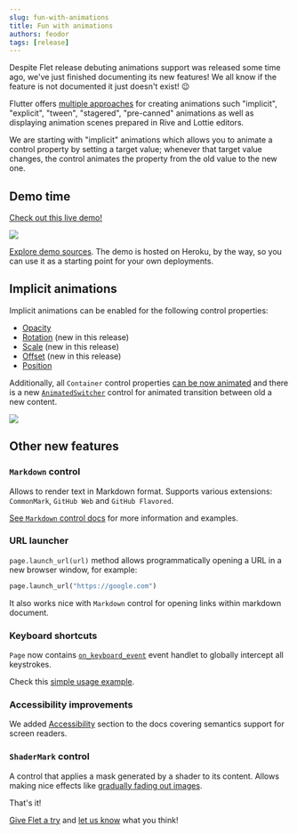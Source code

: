 ```yaml
---
slug: fun-with-animations
title: Fun with animations
authors: feodor
tags: [release]
---
```


Despite Flet release debuting animations support was released some time ago, we've just finished documenting its new features! We all know if the feature is not documented it just doesn't exist! 😉

Flutter offers [multiple approaches](https://docs.flutter.dev/development/ui/animations) for creating animations such "implicit", "explicit", "tween", "stagered", "pre-canned" animations as well as displaying animation scenes prepared in Rive and Lottie editors.

We are starting with "implicit" animations which allows you to animate a control property by setting a target value; whenever that target value changes, the control animates the property from the old value to the new one.

## Demo time

<div style={{fontSize: "1.1rem", textAlign: "center", padding: "1rem" }}>
<a href="https://flet-animation.herokuapp.com/">Check out this live demo!</a>
</div>

<a href="https://flet-animation.herokuapp.com/"><img src="/img/blog/animations/flet-animation-demo.gif" className="screenshot-100" /></a>

[Explore demo sources](https://github.com/flet-dev/flet-heroku-app). The demo is hosted on Heroku, by the way, so you can use it as a starting point for your own deployments.

## Implicit animations

Implicit animations can be enabled for the following control properties:

* [Opacity](/docs/cookbook/animations#opacity-animation)
* [Rotation](/docs/cookbook/animations#rotation-animation) (new in this release)
* [Scale](/docs/cookbook/animations#scale-animation) (new in this release)
* [Offset](/docs/cookbook/animations#offset-animation) (new in this release)
* [Position](/docs/cookbook/animations#position-animation)

Additionally, all `Container` control properties [can be now animated](/docs/cookbook/animations#animated-container) and there is a new [`AnimatedSwitcher`](/docs/controls/animatedswitcher) control for animated transition between old a new content.

<img src="/img/docs/controls/animated-switcher/animated-switcher.gif" className="screenshot-20" />

## Other new features

### `Markdown` control

Allows to render text in Markdown format. Supports various extensions: `CommonMark`, `GitHub Web` and `GitHub Flavored`.

[See `Markdown` control docs](/docs/controls/markdown) for more information and examples.

### URL launcher

`page.launch_url(url)` method allows programmatically opening a URL in a new browser window, for example:

```python
page.launch_url("https://google.com")
```

It also works nice with `Markdown` control for opening links within markdown document.

### Keyboard shortcuts

`Page` now contains [`on_keyboard_event`](/docs/controls/page#on_keyboard_event) event handlet to globally intercept all keystrokes.

Check this [simple usage example](https://github.com/flet-dev/examples/blob/main/python/controls/page/keyboard-events.py).

### Accessibility improvements

We added [Accessibility](/docs/cookbook/accessibility) section to the docs covering semantics support for screen readers.

### `ShaderMark` control

A control that applies a mask generated by a shader to its content. Allows making nice effects like [gradually fading out images](/docs/controls/shadermask#gradually-fade-out-image-to-the-bottom-edge).

That's it!

[Give Flet a try](/docs) and [let us know](https://discord.gg/dzWXP8SHG8) what you think!